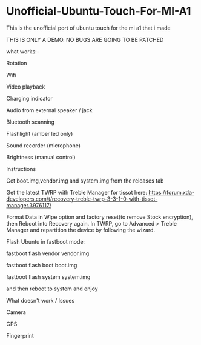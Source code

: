 # Unofficial-Ubuntu-Touch-For-MI-A1
This is the unofficial port of ubuntu touch for the mi a1 that i made

THIS IS ONLY A DEMO. NO BUGS ARE GOING TO BE PATCHED

what works:-

Rotation

Wifi

Video playback

Charging indicator

Audio from external speaker / jack

Bluetooth scanning

Flashlight (amber led only)

Sound recorder (microphone)

Brightness (manual control)



Instructions

Get boot.img,vendor.img and system.img from the releases tab


Get the latest TWRP with Treble Manager for tissot here:
https://forum.xda-developers.com/t/recovery-treble-twrp-3-3-1-0-with-tissot-manager.3976117/


Format Data in Wipe option and factory reset(to remove Stock encryption), then Reboot into Recovery again.
In TWRP, go to Advanced > Treble Manager and repartition the device by following the wizard.


Flash Ubuntu in fastboot mode:

fastboot flash vendor vendor.img

fastboot flash boot boot.img

fastboot flash system system.img

and then reboot to system and enjoy


What doesn't work / Issues

Camera

GPS

Fingerprint
